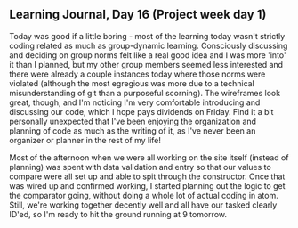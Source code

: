 ## Learning Journal, Day 16 (Project week day 1)

Today was good if a little boring - most of the learning today wasn't strictly coding related as much as group-dynamic learning. Consciously discussing and deciding on group norms felt like a real good idea and I was more 'into' it than I planned, but my other group members seemed less interested and there were already a couple instances today where those norms were violated (although the most egregious was more due to a technical misunderstanding of git than a purposeful scorning). The wireframes look great, though, and I'm noticing I'm very comfortable introducing and discussing our code, which I hope pays dividends on Friday. Find it a bit personally unexpected that I've been enjoying the organization and planning of code as much as the writing of it, as I've never been an organizer or planner in the rest of my life!

Most of the afternoon when we were all working on the site itself (instead of planning) was spent with data validation and entry so that our values to compare were all set up and able to spit through the constructor. Once that was wired up and confirmed working, I started planning out the logic to get the comparator going, without doing a whole lot of actual coding in atom. Still, we're working together decently well and all have our tasked clearly ID'ed, so I'm ready to hit the ground running at 9 tomorrow.
